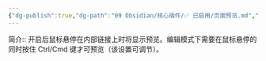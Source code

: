 ```yaml
---
{"dg-publish":true,"dg-path":"09 Obsidian/核心插件/✅ 已启用/页面预览.md","permalink":"/09 Obsidian/核心插件/✅ 已启用/页面预览/","noteIcon":"dg-note-icon","created":"2025-07-31","updated":"2025-07-31"}
---
```



简介:: 开启后鼠标悬停在内部链接上时将显示预览。编辑模式下需要在鼠标悬停的同时按住 Ctrl/Cmd 键才可预览（该设置可调节）。